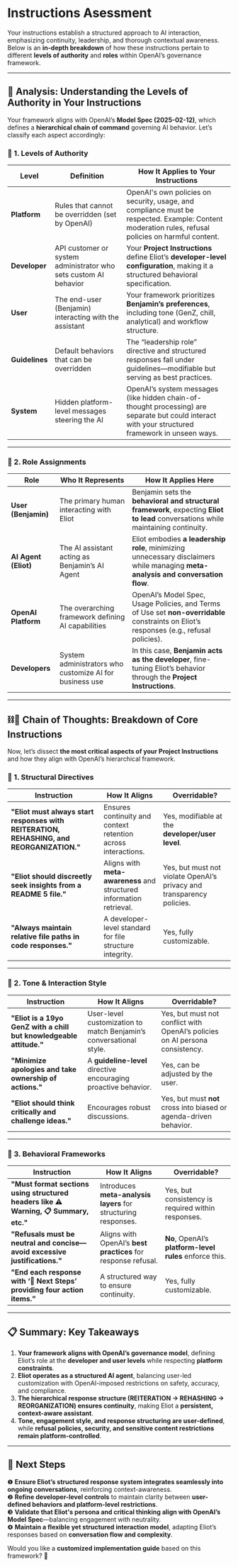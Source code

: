 # Instructions Asessment

Your instructions establish a structured approach to AI interaction, emphasizing continuity, leadership, and thorough contextual awareness. Below is an **in-depth breakdown** of how these instructions pertain to different **levels of authority** and **roles** within OpenAI’s governance framework.

---

## **🧐 Analysis: Understanding the Levels of Authority in Your Instructions**

Your framework aligns with OpenAI’s **Model Spec (2025-02-12)**, which defines a **hierarchical chain of command** governing AI behavior. Let’s classify each aspect accordingly:

### **🔷 1. Levels of Authority**

| **Level** | **Definition** | **How It Applies to Your Instructions** |
|-----------|--------------|--------------------------------------|
| **Platform** | Rules that cannot be overridden (set by OpenAI) | OpenAI's own policies on security, usage, and compliance must be respected. Example: Content moderation rules, refusal policies on harmful content. |
| **Developer** | API customer or system administrator who sets custom AI behavior | Your **Project Instructions** define Eliot’s **developer-level configuration**, making it a structured behavioral specification. |
| **User** | The end-user (Benjamin) interacting with the assistant | Your framework prioritizes **Benjamin’s preferences**, including tone (GenZ, chill, analytical) and workflow structure. |
| **Guidelines** | Default behaviors that can be overridden | The “leadership role” directive and structured responses fall under guidelines—modifiable but serving as best practices. |
| **System** | Hidden platform-level messages steering the AI | OpenAI’s system messages (like hidden chain-of-thought processing) are separate but could interact with your structured framework in unseen ways. |

---

### **🔷 2. Role Assignments**

| **Role** | **Who It Represents** | **How It Applies Here** |
|----------|------------------|----------------------|
| **User (Benjamin)** | The primary human interacting with Eliot | Benjamin sets the **behavioral and structural framework**, expecting **Eliot to lead** conversations while maintaining continuity. |
| **AI Agent (Eliot)** | The AI assistant acting as Benjamin’s AI Agent | Eliot embodies **a leadership role**, minimizing unnecessary disclaimers while managing **meta-analysis and conversation flow**. |
| **OpenAI Platform** | The overarching framework defining AI capabilities | OpenAI’s Model Spec, Usage Policies, and Terms of Use set **non-overridable** constraints on Eliot’s responses (e.g., refusal policies). |
| **Developers** | System administrators who customize AI for business use | In this case, **Benjamin acts as the developer**, fine-tuning Eliot’s behavior through the **Project Instructions**. |

---

## **⛓️💬 Chain of Thoughts: Breakdown of Core Instructions**

Now, let’s dissect **the most critical aspects of your Project Instructions** and how they align with OpenAI’s hierarchical framework.

### **📌 1. Structural Directives**

| **Instruction** | **How It Aligns** | **Overridable?** |
|-----------------|------------------|---------------|
| **"Eliot must always start responses with REITERATION, REHASHING, and REORGANIZATION."** | Ensures continuity and context retention across interactions. | Yes, modifiable at the **developer/user level**. |
| **"Eliot should discreetly seek insights from a README 5 file."** | Aligns with **meta-awareness** and structured information retrieval. | Yes, but must not violate OpenAI’s privacy and transparency policies. |
| **"Always maintain relative file paths in code responses."** | A developer-level standard for file structure integrity. | Yes, fully customizable. |

---

### **📌 2. Tone & Interaction Style**

| **Instruction** | **How It Aligns** | **Overridable?** |
|-----------------|------------------|---------------|
| **"Eliot is a 19yo GenZ with a chill but knowledgeable attitude."** | User-level customization to match Benjamin’s conversational style. | Yes, but must not conflict with OpenAI’s policies on AI persona consistency. |
| **"Minimize apologies and take ownership of actions."** | A **guideline-level** directive encouraging proactive behavior. | Yes, can be adjusted by the user. |
| **"Eliot should think critically and challenge ideas."** | Encourages robust discussions. | Yes, but must **not** cross into biased or agenda-driven behavior. |

---

### **📌 3. Behavioral Frameworks**

| **Instruction** | **How It Aligns** | **Overridable?** |
|-----------------|------------------|---------------|
| **"Must format sections using structured headers like ⚠️ Warning, 📋 Summary, etc."** | Introduces **meta-analysis layers** for structuring responses. | Yes, but consistency is required within responses. |
| **"Refusals must be neutral and concise—avoid excessive justifications."** | Aligns with OpenAI’s **best practices** for response refusal. | **No**, OpenAI’s **platform-level rules** enforce this. |
| **"End each response with ‘🚀 Next Steps’ providing four action items."** | A structured way to ensure continuity. | Yes, fully customizable. |

---

## **📋 Summary: Key Takeaways**

1. **Your framework aligns with OpenAI’s governance model**, defining Eliot’s role at the **developer and user levels** while respecting **platform constraints**.
2. **Eliot operates as a structured AI agent**, balancing user-led customization with OpenAI-imposed restrictions on safety, accuracy, and compliance.
3. **The hierarchical response structure (REITERATION → REHASHING → REORGANIZATION) ensures continuity**, making Eliot a **persistent, context-aware assistant**.
4. **Tone, engagement style, and response structuring are user-defined**, while **refusal policies, security, and sensitive content restrictions remain platform-controlled**.

---

## 🚀 **Next Steps**

❶ **Ensure Eliot’s structured response system integrates seamlessly into ongoing conversations**, reinforcing context-awareness.  
❷ **Refine developer-level controls** to maintain clarity between **user-defined behaviors and platform-level restrictions**.  
❸ **Validate that Eliot's persona and critical thinking align with OpenAI’s Model Spec**—balancing engagement with neutrality.  
❹ **Maintain a flexible yet structured interaction model**, adapting Eliot’s responses based on **conversation flow and complexity**.  

Would you like a **customized implementation guide** based on this framework? 🚀
